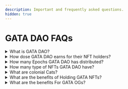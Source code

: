 ```yaml
---
description: Important and frequently asked questions.
hidden: true
---
```


# GATA DAO FAQs



<details>

<summary>What is GATA DAO?</summary>

GATA DAO (Decentralized Autonomous Organizations) is a group of people who holds GATA NFT ([Colonial cats](https://www.stargaze.zone/m/stars1yw4xvtc43me9scqfr2jr2gzvcxd3a9y4eq7gaukreugw2yd2f8tssqyvcm/tokens), [Voyager cats](https://www.stargaze.zone/m/voyagercats/tokens))and are eligible to take part in DAO decision making democratically. With these decisions they navigates the GATA DAO's ventures.&#x20;

</details>

<details>

<summary>How dose GATA DAO earns for their NFT holders?</summary>

* By operating validators and getting commission from the [validators.](../../gata-validators/)

- Secondary market NFT royalties.

* [Staking](gata-dao-staking-delegations.md) rewards of GATA DAO Owned assets.

</details>

<details>

<summary>How many Epochs GATA DAO has distributed?</summary>

GATA DAO distribute the revenue share with the GATA NFT holders each month, to check the details [read more](dao-revenue-distribution/)_._&#x20;

</details>

<details>

<summary>How many type of NFTs GATA DAO have? </summary>

GATA DAO have 2 major categories GATA series and Non-GATA series, Non GATA series further have many sub categories. You can read all about the NFT collections [here. ](../../summary.md)

</details>

<details>

<summary>What are colonial Cats?</summary>

Colonial Cats (GATAc) is the very first GATA series NFT collection of GATA DAO. Launched on Stargaze launchpad comprising of 999 GATAc.&#x20;

</details>

<details>

<summary>What are the benefits of Holding GATA NFTs?</summary>

Holding a GATA NFT gives you the following utility:

**·**        Voting power in [GATA DAO](on-chain-gata-dao.md)

**·**        50% Validator commission distributed to GATA holders

**·**       50% Royalties from secondary market distributed to GATA holders

**·**        50% DAO Treasury ownership in proportion to your NFT ownership

~~9% Minting revenue from each of future GATA collections to be distributed to all GATA holders.~~

</details>

<details>

<summary>What are the benefits For GATA OGs?</summary>

OGs are the earliest people who joined GATA DAO and believed in the project, they get special treatment along within the GATA community, along with the occasional monetary benefits.&#x20;

</details>
